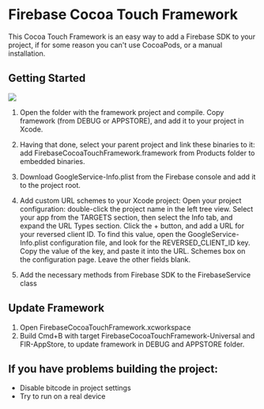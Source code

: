 # Firebase Cocoa Touch Framework

This Cocoa Touch Framework is an easy way to add a Firebase SDK to your project, if for some reason you can't use CocoaPods, or a manual installation.

## Getting Started

![](FIRGuide.gif)

1. Open the folder with the framework project and compile. Copy framework (from DEBUG or APPSTORE), and add it to your project in Xcode.

2. Having that done, select your parent project and link these binaries to it: 
    add FirebaseCocoaTouchFramework.framework from Products folder to embedded binaries.
    
3. Download GoogleService-Info.plist from the Firebase console and add it to the project root.

4. Add custom URL schemes to your Xcode project:
    Open your project configuration: double-click the project name in the left tree view. Select your app from the TARGETS section, then select the Info tab, and expand the URL Types section.
    Click the + button, and add a URL for your reversed client ID. To find this value, open the GoogleService-Info.plist configuration file, and look for the REVERSED_CLIENT_ID key. Copy the value of the key, and paste it into the URL. Schemes box on the configuration page. Leave the other fields blank.

5. Add the necessary methods from Firebase SDK to the FirebaseService class

## Update Framework
1. Open FirebaseCocoaTouchFramework.xcworkspace
2. Build Cmd+B with target FirebaseCocoaTouchFramework-Universal and FIR-AppStore, to update framework in DEBUG and APPSTORE folder.


## If you have problems building the project:
- Disable bitcode in project settings
- Try to run on a real device

